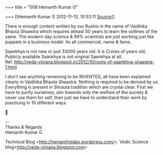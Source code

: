 +++
title = "008 Hemanth Kumar G"

+++
[[Hemanth Kumar G	2012-11-13, 10:53:11 [Source](https://groups.google.com/g/bvparishat/c/OnihvOrH4gc)]]



There is enough content written by our Rushis in the name of Vaidhika Bhauta Shaastra which requires atleast 50 years to learn the outlines of the same. The modern day science & 99% scientists are just working just like puppets in a business model. Its all commercial, name & fame..  
  
Saankhya is not new or just 33000 years old. It is Crores of years old. Publicly available Saankhya is not original Saankhya at all.  
Ref. <http://veda-vijnana.blogspot.in/2012/10/roots-of-saankhya-shaastra-1.html>  
  
I don't see anything remaining to be INVENTED, all have been explained clearly in Vaidhika Bhauta Shaastra. Nothing is required to be derived by us. Everything is present in Shrauta tradition which are crystal clear. First we have to purify ourselves, aim towards only the welfare of the society & never use them for self, then just we have to understand their work by practicing in 10 different ways.  
  



--  
Thanks & Regards  
Hemanth Kumar G  
  
Technical Blog \<<http://hemanthglabs.wordpress.com/>\>, Vedic Science blog\<<http://veda-vijnana.blogspot.com>\>  
  
  
  

